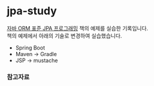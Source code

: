 # jpa-study

[자바 ORM 표준 JPA 프로그래밍](https://github.com/holyeye/jpabook) 책의 예제를 실습한 기록입니다.  
책의 예제에서 아래의 기술로 변경하여 실습했습니다.
* Spring Boot
* Maven -> Gradle
* JSP -> mustache

### 참고자료 